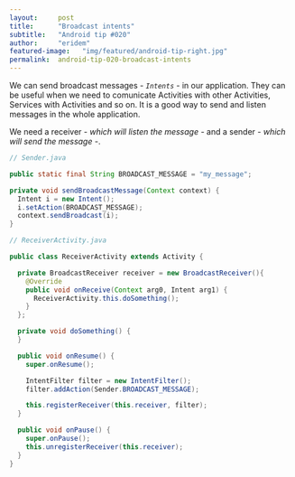 ```yaml
---
layout:     post
title:      "Broadcast intents"
subtitle:   "Android tip #020"
author:     "eridem"
featured-image:   "img/featured/android-tip-right.jpg"
permalink:  android-tip-020-broadcast-intents
---
```


We can send broadcast messages *- `Intents` -* in our application. They can be useful when we need to comunicate Activities with other Activities, Services with Activities and so on. It is a good way to send and listen messages in the whole application.

We need a receiver *- which will listen the message -* and a sender *- which will send the message -*.

```java
// Sender.java

public static final String BROADCAST_MESSAGE = "my_message";

private void sendBroadcastMessage(Context context) {
  Intent i = new Intent();
  i.setAction(BROADCAST_MESSAGE);
  context.sendBroadcast(i);
}
```

```java
// ReceiverActivity.java

public class ReceiverActivity extends Activity {

  private BroadcastReceiver receiver = new BroadcastReceiver(){
    @Override
    public void onReceive(Context arg0, Intent arg1) {
      ReceiverActivity.this.doSomething();
    }
  };

  private void doSomething() {
  }

  public void onResume() {
    super.onResume();

    IntentFilter filter = new IntentFilter();
    filter.addAction(Sender.BROADCAST_MESSAGE);

    this.registerReceiver(this.receiver, filter);
  }

  public void onPause() {
    super.onPause();
    this.unregisterReceiver(this.receiver);
  }
}
```
